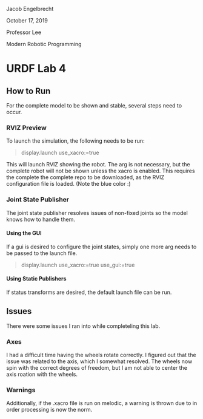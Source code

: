 Jacob Engelbrecht

October 17, 2019 

Professor Lee

Modern Robotic Programming


# URDF Lab 4

## How to Run 
For the complete model to be shown and stable, several steps need to occur. 

### RVIZ Preview 
To launch the simulation, the following needs to be run: 
> display.launch use_xacro:=true 

This will launch RVIZ showing the robot. The arg is not necessary, but the complete robot will not be shown unless the xacro is enabled. 
This requires the complete the complete repo to be downloaded, as the RVIZ configuration file is loaded. (Note the blue color :)

### Joint State Publisher 
The joint state publisher resolves issues of non-fixed joints so the model knows how to handle them. 

#### Using the GUI 
If a gui is desired to configure the joint states, simply one more arg needs to be passed to the launch file. 
> display.launch use_xacro:=true use_gui:=true


#### Using Static Publishers 
If status transforms are desired, the default launch file can be run. 


## Issues 
There were some issues I ran into while completeling this lab. 

### Axes
I had a difficult time having the wheels rotate correctly. I figured out that the issue was related to the axis, which I somewhat resolved.
The wheels now spin with the correct degrees of freedom, but I am not able to center the axis roation with the wheels. 

### Warnings 
Additionally, if the .xacro file is run on melodic, a warning is thrown due to in order processing is now the norm. 